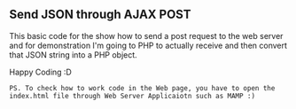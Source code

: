 ## Send JSON through AJAX POST

This basic code for the show how to send a post request to the web server and for demonstration I'm going to PHP to actually receive and then convert that JSON string into a PHP object.

Happy Coding :D

    PS. To check how to work code in the Web page, you have to open the index.html file through Web Server Applicaiotn such as MAMP :)